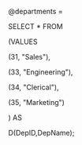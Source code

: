 

@departments =

 SELECT \* FROM

 \(VALUES

 \(31, "Sales"\),

 \(33, "Engineering"\),

 \(34, "Clerical"\),

 \(35, "Marketing"\)

 \) AS

 D\(DepID,DepName\);




